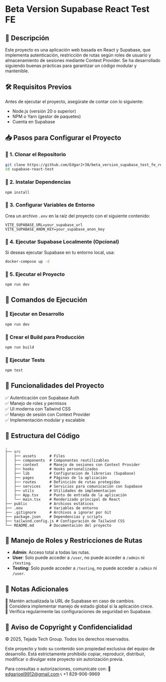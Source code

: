 # Beta Version Supabase React Test FE

## 📌 Descripción

Este proyecto es una aplicación web basada en React y Supabase, que implementa autenticación, restricción de rutas según roles de usuario y almacenamiento de sesiones mediante Context Provider. Se ha desarrollado siguiendo buenas prácticas para garantizar un código modular y mantenible.

## 🛠️ Requisitos Previos

Antes de ejecutar el proyecto, asegúrate de contar con lo siguiente:

- Node.js (versión 20 o superior)
- NPM o Yarn (gestor de paquetes)
- Cuenta en Supabase

## 📥 Pasos para Configurar el Proyecto

### 🔹 1. Clonar el Repositorio

```sh
git clone https://github.com/EdgarJr30/beta_version_supabase_test_fe_react.git
cd supabase-react-test
```

### 🔹 2. Instalar Dependencias

```sh
npm install
```

### 🔹 3. Configurar Variables de Entorno

Crea un archivo `.env` en la raíz del proyecto con el siguiente contenido:

```env
VITE_SUPABASE_URL=your_supabase_url
VITE_SUPABASE_ANON_KEY=your_supabase_anon_key
```

### 🔹 4. Ejecutar Supabase Localmente (Opcional)

Si deseas ejecutar Supabase en tu entorno local, usa:

```sh
docker-compose up -d
```

### 🔹 5. Ejecutar el Proyecto

```sh
npm run dev
```

## 🚀 Comandos de Ejecución

### 🔹 Ejecutar en Desarrollo

```sh
npm run dev
```

### 🔹 Crear el Build para Producción

```sh
npm run build
```

### 🔹 Ejecutar Tests

```sh
npm test
```

## 📌 Funcionalidades del Proyecto

✅ Autenticación con Supabase Auth  
✅ Manejo de roles y permisos  
✅ UI moderna con Tailwind CSS  
✅ Manejo de sesión con Context Provider  
✅ Implementación modular y escalable  

## 📂 Estructura del Código

```plaintext
.
├── src
│   ├── assets      # Files
│   ├── components  # Componentes reutilizables
│   ├── context     # Manejo de sesiones con Context Provider
│   ├── hooks       # Hooks personalizados
│   ├── lib         # Configuracion de librerias (Supabase)
│   ├── pages       # Páginas de la aplicación
│   ├── routes      # Definición de rutas protegidas
│   ├── services    # Servicios para comunicación con Supabase
│   ├── utils       # Utilidades de implementacion
│   ├── App.tsx     # Punto de entrada de la aplicación
│   └── main.tsx    # Renderizado principal de React
├── public          # Archivos estáticos
├── .env            # Variables de entorno
├── .gitignore      # Archivos a ignorar por Git
├── package.json    # Dependencias y scripts
├── tailwind.config.js # Configuración de Tailwind CSS
└── README.md       # Documentación del proyecto
```

## 🔐 Manejo de Roles y Restricciones de Rutas

- **Admin**: Acceso total a todas las rutas.
- **User**: Solo puede acceder a `/user`, no puede acceder a `/admin` ni `/testing`.
- **Testing**: Solo puede acceder a `/testing`, no puede acceder a `/admin` ni `/user`.

## 🎯 Notas Adicionales

📌 Mantén actualizada la URL de Supabase en caso de cambios.  
📌 Considera implementar manejo de estado global si la aplicación crece.  
📌 Verifica regularmente las configuraciones de seguridad en Supabase.  

## 📜 Aviso de Copyright y Confidencialidad

© 2025, Tejada Tech Group. Todos los derechos reservados.

Este proyecto y todo su contenido son propiedad exclusiva del equipo de desarrollo. Está estrictamente prohibido copiar, reproducir, distribuir, modificar o divulgar este proyecto sin autorización previa.

Para consultas o autorizaciones, comunícate con:
📧 edgarjoel9912@gmail.com 
📞 +1 829-906-9969 
